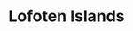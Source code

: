 ---
layout: photography
title:  "Lofoten Islands"
region: "Norway"
year: 2022
id: lofoten
intro: "My time in Lofoten was a bit spoilt by some heavy storms, but the one day there was good weather showed me just how beautiful&nbsp;it&nbsp;is."
seo:
  title: "Travel Photography - Lofoten Islands"
  description: "Photography from around the Lofoten Islands, Norway including Henningsvær, Sørvågen and Hamnøy"
  image:
    url: "Lofoten-011.jpg"
    alt: "Kerry on Haukland Beach"
hero:
  url: "Lofoten-003.jpg"
  alt: "Hamnøy and Festhaeltinden"
  location: hamnoy
thumb:
  - url: "Lofoten-001.jpg"
    alt: "Road to Henningsvær"
  - url: "Lofoten-009.jpg"
    alt: "Sørvågen"
---